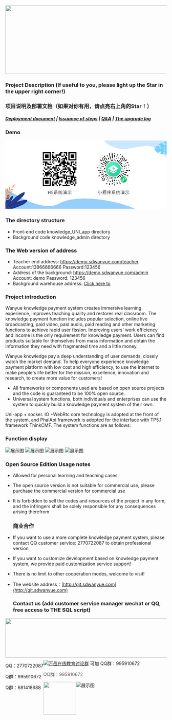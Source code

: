 <div align=center><img src="https://images.gitee.com/uploads/images/2021/0317/115853_a747d3f2_8543696.png" width="590" height="212"/></div>

### Project Description (If useful to you, please light up the Star in the upper right corner!)
### 项目说明及部署文档（如果对你有用，请点亮右上角的Star！）
##### <a target="_blank" href="https://www.kancloud.cn/wanyuekaiyuan11/wanyue-zhishi/2794476">Deployment document</a>  |  <a target="_blank" href="https://www.kancloud.cn/wanyuekaiyuan11/wanyue-zhishi/2794476">Issuance of steps</a> | <a target="_blank" href="https://www.kancloud.cn/wanyuekaiyuan11/wanyue-zhishi/2794476">Q&A</a> | <a target="_blank" href="https://www.kancloud.cn/wanyuekaiyuan11/wanyue-zhishi/2794476">The upgrade log</a>
 
 
 
 ### Demo
 ![展示图](https://raw.githubusercontent.com/WanyueKJ/Wanyue-knowledge-payment/master/demo.png "yanshi.png")
 ### The directory structure
- Front-end code knowledge_UNI_app directory
- Background code knowledge_admin directory
 

    
 ### The Web version of address
 - Teacher end address: <a target="_blank" href="https://demo.sdwanyue.com/teacher">https://demo.sdwanyue.com/teacher</a> Account:13866666666 Password:123456
 - Address of the background: <a target="_blank" href="https://demo.sdwanyue.com/admin">https://demo.sdwanyue.com/admin</a> Account: demo Password: 123456
 - Background warehouse address: <a target="_blank" href="https://gitee.com/WanYueKeJi/Wanyue-knowledge-payment-admin">Click here to</a>
 
  
 ### Project introduction
Wanyue knowledge payment system creates immersive learning experience, improves teaching quality and restores real classroom. The knowledge payment function includes popular selection, online live broadcasting, paid video, paid audio, paid reading and other marketing functions to achieve rapid user fission. Improving users' work efficiency and income is the only requirement for knowledge payment. Users can find products suitable for themselves from mass information and obtain the information they need with fragmented time and a little money.

Wanyue knowledge pay a deep understanding of user demands, closely watch the market demand. To help everyone experience knowledge payment platform with low cost and high efficiency, to use the Internet to make people's life better for the mission, excellence, innovation and research, to create more value for customers!
* All frameworks or components used are based on open source projects and the code is guaranteed to be 100% open source.
* Universal system functions, both individuals and enterprises can use the system to quickly build a knowledge payment system of their own.

Uni-app + socker. IO +WebRtc core technology is adopted at the front of the system, and PhalApi framework is adopted for the interface with TP5.1 framework ThinkCMF. The system functions are as follows:
 
 
 ### Function display
![展示图](https://images.gitee.com/uploads/images/2021/0317/115954_e64618f5_8543696.png "img_1.png")
![展示图](https://images.gitee.com/uploads/images/2021/0317/120005_8d96f670_8543696.png "img_2.png")
![展示图](https://images.gitee.com/uploads/images/2021/0317/120028_2a7e21ef_8543696.png "img_3_1.png")
![展示图](https://images.gitee.com/uploads/images/2021/0317/120042_cd02cead_8543696.png "img_4.png")
  ### Open Source Edition Usage notes
  
 - Allowed for personal learning and teaching cases

- The open source version is not suitable for commercial use, please purchase the commercial version for commercial use

- It is forbidden to sell the codes and resources of the project in any form, and the infringers shall be solely responsible for any consequences arising therefrom
  
  ### 商业合作
* If you want to use a more complete knowledge payment system, please contact QQ customer service: 2770722087 to obtain professional version
* If you want to customize development based on knowledge payment system, we provide paid customization service support!
* There is no limit to other cooperation modes, welcome to visit!
* The website address：[http://git.sdwanyue.com](http://git.sdwanyue.com)
                    
      
  ### Contact us (add customer service manager wechat or QQ, free access to THE SQL script)
    
<div style='height: 130px'>
        <img class="kefu_weixin" style="float:left;" src="https://gitee.com/WanYueKeJi/wanyue_education_uniapp/raw/newone/pages/%E5%BC%A0%E7%9A%93%E5%BC%80%E6%BA%90.png" width="602" height="123"/>
        <div style="float:left;">
            <p>QQ：2770722087</p>
            <p>Q群：995910672</p>
            <p>Q群：681418688</p>
        </div>
    </div>
    <a target="_blank" href="https://qm.qq.com/cgi-bin/qm/qr?k=JShAyXeoKqg2lWFEUSElxELImhjeMG4y&jump_from=webapi"><img border="0" src="https://images.gitee.com/uploads/images/2021/0317/100424_072ee536_8543696.png" alt="万岳在线教育讨论群" title="万岳在线教育讨论群"></a> 可加
     QQ群：995910672
    
> QQ群：995910672
 <img class="kefu_weixin" style="float:left;" src="https://images.gitee.com/uploads/images/2021/0524/181101_c6bda503_2242923.jpeg" width="102" height="102"/>    
    
![展示图](https://images.gitee.com/uploads/images/2021/0317/120154_112f6c82_8543696.png "公众号.png")
